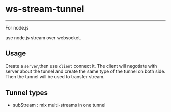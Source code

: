 # ws-stream-tunnel
------

For node.js

use node.js stream over websocket.

## Usage
Create a `server`,then use `client` connect it. The client will negotiate with server about the tunnel and create the same type of the tunnel on both side.
Then the tunnel will be used to transfer stream.

## Tunnel types

* subStream : mix multi-streams in one tunnel

